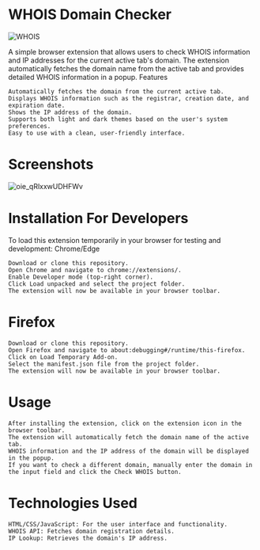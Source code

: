 # WHOIS Domain Checker
![WHOIS](https://github.com/user-attachments/assets/f720bc1f-38ee-4530-ab7f-d9e8252267ba)


A simple browser extension that allows users to check WHOIS information and IP addresses for the current active tab's domain. The extension automatically fetches the domain name from the active tab and provides detailed WHOIS information in a popup.
Features

   
    Automatically fetches the domain from the current active tab.
    Displays WHOIS information such as the registrar, creation date, and expiration date.
    Shows the IP address of the domain.
    Supports both light and dark themes based on the user's system preferences.
    Easy to use with a clean, user-friendly interface.
    
# Screenshots
![oie_qRlxxwUDHFWv](https://github.com/user-attachments/assets/acc6dcc9-be49-4ebc-80d3-00d578c21525)


# Installation For Developers

To load this extension temporarily in your browser for testing and development:
Chrome/Edge

    Download or clone this repository.
    Open Chrome and navigate to chrome://extensions/.
    Enable Developer mode (top-right corner).
    Click Load unpacked and select the project folder.
    The extension will now be available in your browser toolbar.

# Firefox

    Download or clone this repository.
    Open Firefox and navigate to about:debugging#/runtime/this-firefox.
    Click on Load Temporary Add-on.
    Select the manifest.json file from the project folder.
    The extension will now be available in your browser toolbar.

# Usage

    After installing the extension, click on the extension icon in the browser toolbar.
    The extension will automatically fetch the domain name of the active tab.
    WHOIS information and the IP address of the domain will be displayed in the popup.
    If you want to check a different domain, manually enter the domain in the input field and click the Check WHOIS button.

# Technologies Used

    HTML/CSS/JavaScript: For the user interface and functionality.
    WHOIS API: Fetches domain registration details.
    IP Lookup: Retrieves the domain's IP address.
